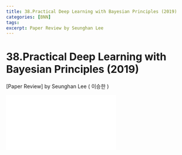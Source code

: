 ```yaml
---
title: 38.Practical Deep Learning with Bayesian Principles (2019)
categories: [BNN]
tags: 
excerpt: Paper Review by Seunghan Lee
---
```


38.Practical Deep Learning with Bayesian Principles (2019)
==========================================================

[Paper Review] by Seunghan Lee ( 이승한 )

<embed src="/assets/pdf/BNN/review/[review]38.Practical Deep Learning with Bayesian Principles (2019).pdf#toolbar=0&navpanes=0&scrollbar=0" type="application/pdf" />